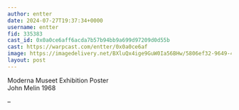 ```yaml
---
author: entter
date: 2024-07-27T19:37:34+0000
username: entter
fid: 335383
cast_id: 0x0a0ce6aff6acda7b57b94bb9a699d97209d0d55b
cast: https://warpcast.com/entter/0x0a0ce6af
image: https://imagedelivery.net/BXluQx4ige9GuW0Ia56BHw/5806ef32-9649-400b-ebab-09adc6f07d00/original
layout: post
---
```

Moderna Museet Exhibition Poster  
John Melin 1968  
  
–  

<img src='https://imagedelivery.net/BXluQx4ige9GuW0Ia56BHw/5806ef32-9649-400b-ebab-09adc6f07d00/original' alt='' referrerpolicy='no-referrer'/>